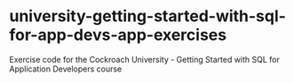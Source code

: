 # university-getting-started-with-sql-for-app-devs-app-exercises
Exercise code for the Cockroach University - Getting Started with SQL for Application Developers course
